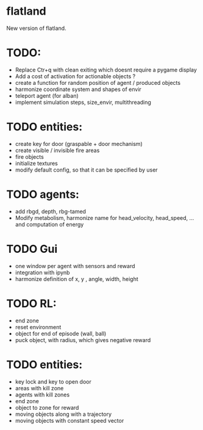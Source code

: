 # flatland
New version of flatland.


# TODO:
- Replace Ctr+q with clean exiting which doesnt require a pygame display
- Add a cost of activation for actionable objects ?
- create a function for random position of agent / produced objects
- harmonize coordinate system and shapes of envir
- teleport agent (for alban)
- implement simulation steps, size_envir, multithreading

# TODO entities:
- create key for door (graspable + door mechanism)
- create visible / invisible fire areas
- fire objects
- initialize textures
- modify default config, so that it can be specified by user

# TODO agents:
- add rbgd, depth, rbg-tamed 
- Modify metabolism, harmonize name for head_velocity, head_speed, ... and computation of energy

# TODO Gui
- one window per agent with sensors and reward
- integration with ipynb
- harmonize definition of x, y , angle, width, height

# TODO RL:
- end zone
- reset environment
- object for end of episode (wall, ball)
- puck object, with radius, which gives negative reward

# TODO entities:
- key lock and key to open door
- areas with kill zone
- agents with kill zones
- end zone
- object to zone for reward
- moving objects along with a trajectory
- moving objects with constant speed vector